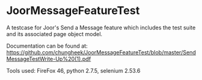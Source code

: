 # JoorMessageFeatureTest
A testcase for Joor's Send a Message feature which includes the test suite and its associated page object model.


Documentation can be found at: https://github.com/chungheek/JoorMessageFeatureTest/blob/master/SendMessageTestWrite-Up%20(1).pdf

Tools used:
FireFox 46,
python 2.7.5,
selenium 2.53.6
